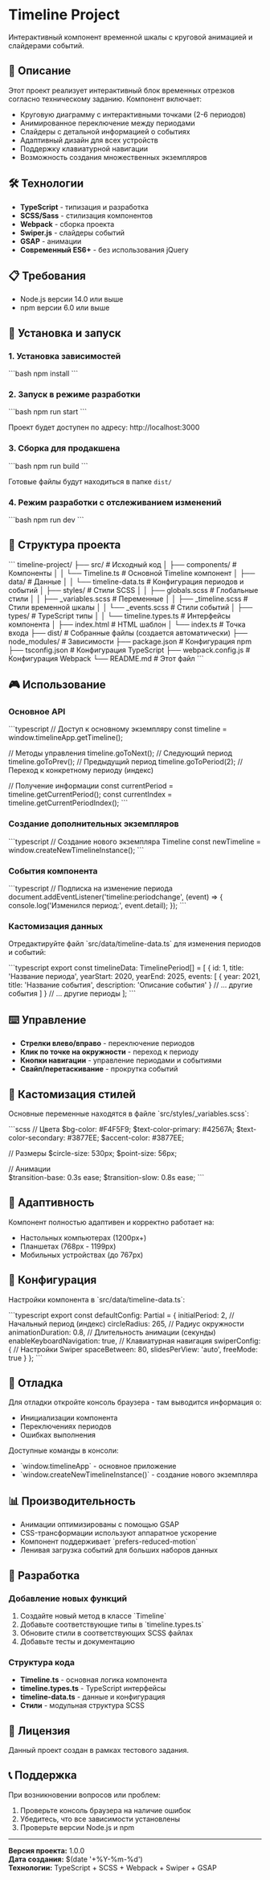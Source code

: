 # Timeline Project

Интерактивный компонент временной шкалы с круговой анимацией и слайдерами событий.

## 🎯 Описание

Этот проект реализует интерактивный блок временных отрезков согласно техническому заданию. Компонент включает:

- Круговую диаграмму с интерактивными точками (2-6 периодов)
- Анимированное переключение между периодами
- Слайдеры с детальной информацией о событиях
- Адаптивный дизайн для всех устройств
- Поддержку клавиатурной навигации
- Возможность создания множественных экземпляров

## 🛠️ Технологии

- **TypeScript** - типизация и разработка
- **SCSS/Sass** - стилизация компонентов
- **Webpack** - сборка проекта
- **Swiper.js** - слайдеры событий
- **GSAP** - анимации
- **Современный ES6+** - без использования jQuery

## 📋 Требования

- Node.js версии 14.0 или выше
- npm версии 6.0 или выше

## 🚀 Установка и запуск

### 1. Установка зависимостей

\`\`\`bash
npm install
\`\`\`

### 2. Запуск в режиме разработки

\`\`\`bash
npm run start
\`\`\`

Проект будет доступен по адресу: http://localhost:3000

### 3. Сборка для продакшена

\`\`\`bash
npm run build
\`\`\`

Готовые файлы будут находиться в папке `dist/`

### 4. Режим разработки с отслеживанием изменений

\`\`\`bash
npm run dev
\`\`\`

## 📁 Структура проекта

\`\`\`
timeline-project/
├── src/                      # Исходный код
│   ├── components/           # Компоненты
│   │   └── Timeline.ts      # Основной Timeline компонент
│   ├── data/                # Данные
│   │   └── timeline-data.ts # Конфигурация периодов и событий
│   ├── styles/              # Стили SCSS
│   │   ├── globals.scss     # Глобальные стили
│   │   ├── _variables.scss  # Переменные
│   │   ├── _timeline.scss   # Стили временной шкалы
│   │   └── _events.scss     # Стили событий
│   ├── types/               # TypeScript типы
│   │   └── timeline.types.ts # Интерфейсы компонента
│   ├── index.html           # HTML шаблон
│   └── index.ts             # Точка входа
├── dist/                    # Собранные файлы (создается автоматически)
├── node_modules/            # Зависимости
├── package.json            # Конфигурация npm
├── tsconfig.json           # Конфигурация TypeScript
├── webpack.config.js       # Конфигурация Webpack
└── README.md              # Этот файл
\`\`\`

## 🎮 Использование

### Основное API

\`\`\`typescript
// Доступ к основному экземпляру
const timeline = window.timelineApp.getTimeline();

// Методы управления
timeline.goToNext();        // Следующий период
timeline.goToPrev();        // Предыдущий период
timeline.goToPeriod(2);     // Переход к конкретному периоду (индекс)

// Получение информации
const currentPeriod = timeline.getCurrentPeriod();
const currentIndex = timeline.getCurrentPeriodIndex();
\`\`\`

### Создание дополнительных экземпляров

\`\`\`typescript
// Создание нового экземпляра Timeline
const newTimeline = window.createNewTimelineInstance();
\`\`\`

### События компонента

\`\`\`typescript
// Подписка на изменение периода
document.addEventListener('timeline:periodchange', (event) => {
  console.log('Изменился период:', event.detail);
});
\`\`\`

### Кастомизация данных

Отредактируйте файл \`src/data/timeline-data.ts\` для изменения периодов и событий:

\`\`\`typescript
export const timelineData: TimelinePeriod[] = [
  {
    id: 1,
    title: 'Название периода',
    yearStart: 2020,
    yearEnd: 2025,
    events: [
      { 
        year: 2021, 
        title: 'Название события', 
        description: 'Описание события' 
      }
      // ... другие события
    ]
  }
  // ... другие периоды
];
\`\`\`

## ⌨️ Управление

- **Стрелки влево/вправо** - переключение периодов
- **Клик по точке на окружности** - переход к периоду
- **Кнопки навигации** - управление периодами и событиями
- **Свайп/перетаскивание** - прокрутка событий

## 🎨 Кастомизация стилей

Основные переменные находятся в файле \`src/styles/_variables.scss\`:

\`\`\`scss
// Цвета
$bg-color: #F4F5F9;
$text-color-primary: #42567A;
$text-color-secondary: #3877EE;
$accent-color: #3877EE;

// Размеры
$circle-size: 530px;
$point-size: 56px;

// Анимации  
$transition-base: 0.3s ease;
$transition-slow: 0.8s ease;
\`\`\`

## 📱 Адаптивность

Компонент полностью адаптивен и корректно работает на:
- Настольных компьютерах (1200px+)
- Планшетах (768px - 1199px) 
- Мобильных устройствах (до 767px)

## 🔧 Конфигурация

Настройки компонента в \`src/data/timeline-data.ts\`:

\`\`\`typescript
export const defaultConfig: Partial<TimelineConfig> = {
  initialPeriod: 2,              // Начальный период (индекс)
  circleRadius: 265,             // Радиус окружности
  animationDuration: 0.8,        // Длительность анимации (секунды)
  enableKeyboardNavigation: true, // Клавиатурная навигация
  swiperConfig: {                // Настройки Swiper
    spaceBetween: 80,
    slidesPerView: 'auto',
    freeMode: true
  }
};
\`\`\`

## 🐛 Отладка

Для отладки откройте консоль браузера - там выводится информация о:
- Инициализации компонента
- Переключениях периодов
- Ошибках выполнения

Доступные команды в консоли:
- \`window.timelineApp\` - основное приложение
- \`window.createNewTimelineInstance()\` - создание нового экземпляра

## 📊 Производительность

- Анимации оптимизированы с помощью GSAP
- CSS-трансформации используют аппаратное ускорение
- Компонент поддерживает \`prefers-reduced-motion\`
- Ленивая загрузка событий для больших наборов данных

## 🤝 Разработка

### Добавление новых функций

1. Создайте новый метод в классе \`Timeline\`
2. Добавьте соответствующие типы в \`timeline.types.ts\`
3. Обновите стили в соответствующих SCSS файлах
4. Добавьте тесты и документацию

### Структура кода

- **Timeline.ts** - основная логика компонента
- **timeline.types.ts** - TypeScript интерфейсы
- **timeline-data.ts** - данные и конфигурация
- **Стили** - модульная структура SCSS

## 📄 Лицензия

Данный проект создан в рамках тестового задания.

## 📞 Поддержка

При возникновении вопросов или проблем:
1. Проверьте консоль браузера на наличие ошибок
2. Убедитесь, что все зависимости установлены
3. Проверьте версии Node.js и npm

---

**Версия проекта:** 1.0.0  
**Дата создания:** $(date '+%Y-%m-%d')  
**Технологии:** TypeScript + SCSS + Webpack + Swiper + GSAP